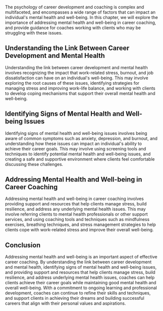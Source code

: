 
The psychology of career development and coaching is complex and multifaceted, and encompasses a wide range of factors that can impact an individual's mental health and well-being. In this chapter, we will explore the importance of addressing mental health and well-being in career coaching, and provide guidance for coaches working with clients who may be struggling with these issues.

Understanding the Link Between Career Development and Mental Health
-------------------------------------------------------------------

Understanding the link between career development and mental health involves recognizing the impact that work-related stress, burnout, and job dissatisfaction can have on an individual's well-being. This may involve exploring the root causes of these issues, identifying strategies for managing stress and improving work-life balance, and working with clients to develop coping mechanisms that support their overall mental health and well-being.

Identifying Signs of Mental Health and Well-being Issues
--------------------------------------------------------

Identifying signs of mental health and well-being issues involves being aware of common symptoms such as anxiety, depression, and burnout, and understanding how these issues can impact an individual's ability to achieve their career goals. This may involve using screening tools and techniques to identify potential mental health and well-being issues, and creating a safe and supportive environment where clients feel comfortable discussing these challenges.

Addressing Mental Health and Well-being in Career Coaching
----------------------------------------------------------

Addressing mental health and well-being in career coaching involves providing support and resources that help clients manage stress, build resilience, and address any underlying mental health issues. This may involve referring clients to mental health professionals or other support services, and using coaching tools and techniques such as mindfulness exercises, breathing techniques, and stress management strategies to help clients cope with work-related stress and improve their overall well-being.

Conclusion
----------

Addressing mental health and well-being is an important aspect of effective career coaching. By understanding the link between career development and mental health, identifying signs of mental health and well-being issues, and providing support and resources that help clients manage stress, build resilience, and address underlying mental health issues, coaches can help clients achieve their career goals while maintaining good mental health and overall well-being. With a commitment to ongoing learning and professional development, coaches can continue to refine their skills and techniques, and support clients in achieving their dreams and building successful careers that align with their personal values and aspirations.
